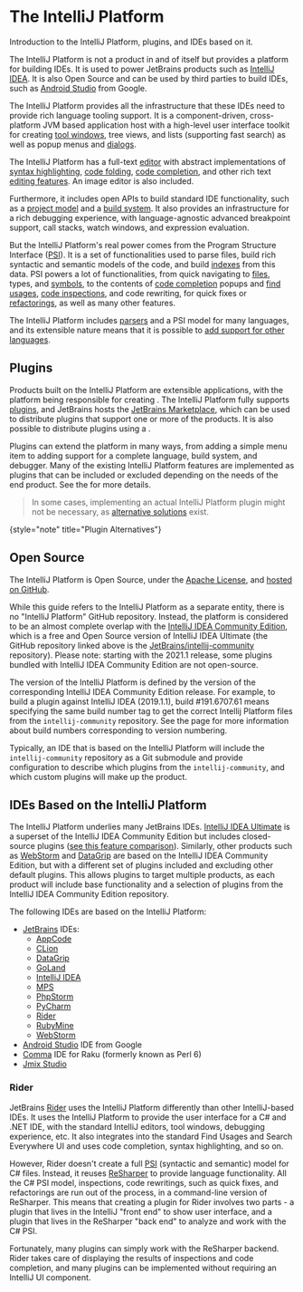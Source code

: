 # The IntelliJ Platform

<!-- Copyright 2000-2023 JetBrains s.r.o. and contributors. Use of this source code is governed by the Apache 2.0 license. -->

<link-summary>Introduction to the IntelliJ Platform, plugins, and IDEs based on it.</link-summary>

The IntelliJ Platform is not a product in and of itself but provides a platform for building IDEs.
It is used to power JetBrains products such as [IntelliJ IDEA](https://www.jetbrains.com/idea/).
It is also Open Source and can be used by third parties to build IDEs, such as [Android Studio](https://developer.android.com/studio/index.html) from Google.

The IntelliJ Platform provides all the infrastructure that these IDEs need to provide rich language tooling support.
It is a component-driven, cross-platform JVM based application host with a high-level user interface toolkit for creating [tool windows](tool_windows.md), tree views, and lists (supporting fast search) as well as popup menus and [dialogs](dialog_wrapper.md).

The IntelliJ Platform has a full-text [editor](editors.md) with abstract implementations of [syntax highlighting](analyzing.md), [code folding](folding_builder.md), [code completion](code_completion.md), and other rich text [editing features](editing.md).
An image editor is also included.

Furthermore, it includes open APIs to build standard IDE functionality, such as a [project model](project.md) and a [build system](external_system_integration.md).
It also provides an infrastructure for a rich debugging experience, with language-agnostic advanced breakpoint support, call stacks, watch windows, and expression evaluation.

But the IntelliJ Platform's real power comes from the Program Structure Interface ([PSI](psi.md)).
It is a set of functionalities used to parse files, build rich syntactic and semantic models of the code, and build [indexes](indexing_and_psi_stubs.md) from this data.
PSI powers a lot of functionalities, from quick navigating to [files](psi_files.md), types, and [symbols](symbols.md), to the contents of [code completion](code_completion.md) popups and [find usages](find_usages.md), [code inspections](code_inspections.md), and code rewriting, for quick fixes or [refactorings](rename_refactoring.md), as well as many other features.

The IntelliJ Platform includes [parsers](implementing_parser_and_psi.md) and a PSI model for many languages, and its extensible nature means that it is possible to [add support for other languages](custom_language_support.md).

## Plugins

Products built on the IntelliJ Platform are extensible applications, with the platform being responsible for creating [](plugin_extensions.md).
The IntelliJ Platform fully supports [plugins](developing_plugins.md), and JetBrains hosts the [JetBrains Marketplace](https://plugins.jetbrains.com), which can be used to distribute plugins that support one or more of the products.
It is also possible to distribute plugins using a [](custom_plugin_repository.md).

Plugins can extend the platform in many ways, from adding a simple menu item to adding support for a complete language, build system, and debugger.
Many of the existing IntelliJ Platform features are implemented as plugins that can be included or excluded depending on the needs of the end product.
See the [](plugins_quick_start.md) for more details.

<snippet id="pluginAlternatives">

> In some cases, implementing an actual IntelliJ Platform plugin might not be necessary, as [alternative solutions](plugin_alternatives.md) exist.
>
{style="note" title="Plugin Alternatives"}

</snippet>

## Open Source

The IntelliJ Platform is Open Source, under the [Apache License](%gh-ic%/LICENSE.txt), and [hosted on GitHub](https://github.com/JetBrains/intellij-community).

While this guide refers to the IntelliJ Platform as a separate entity, there is no "IntelliJ Platform" GitHub repository.
Instead, the platform is considered to be an almost complete overlap with the [IntelliJ IDEA Community Edition](idea.md), which is a free and Open Source version of IntelliJ IDEA Ultimate (the GitHub repository linked above is the [JetBrains/intellij-community](https://github.com/JetBrains/intellij-community) repository).
Please note: starting with the 2021.1 release, some plugins bundled with IntelliJ IDEA Community Edition are not open-source.

The version of the IntelliJ Platform is defined by the version of the corresponding IntelliJ IDEA Community Edition release.
For example, to build a plugin against IntelliJ IDEA (2019.1.1), build #191.6707.61 means specifying the same build number tag to get the correct Intellij Platform files from the `intellij-community` repository.
See the [](build_number_ranges.md) page for more information about build numbers corresponding to version numbering.

Typically, an IDE that is based on the IntelliJ Platform will include the `intellij-community` repository as a Git submodule and provide configuration to describe which plugins from the `intellij-community`, and which custom plugins will make up the product.

## IDEs Based on the IntelliJ Platform

The IntelliJ Platform underlies many JetBrains IDEs.
[IntelliJ IDEA Ultimate](idea_ultimate.md) is a superset of the IntelliJ IDEA Community Edition but includes closed-source plugins ([see this feature comparison](https://www.jetbrains.com/idea/features/editions_comparison_matrix.html)).
Similarly, other products such as [WebStorm](webstorm.md) and [DataGrip](data_grip.md) are based on the IntelliJ IDEA Community Edition, but with a different set of plugins included and excluding other default plugins.
This allows plugins to target multiple products, as each product will include base functionality and a selection of plugins from the IntelliJ IDEA Community Edition repository.

<include from="snippets.md" element-id="jetbrainsProductOpenSourceLicense"/>

The following IDEs are based on the IntelliJ Platform:

* [JetBrains](https://www.jetbrains.com) IDEs:
    * [AppCode](app_code.md)
    * [CLion](clion.md)
    * [DataGrip](data_grip.md)
    * [GoLand](goland.md)
    * [IntelliJ IDEA](idea.md)
    * [MPS](https://www.jetbrains.com/mps/)
    * [PhpStorm](phpstorm.md)
    * [PyCharm](pycharm.md)
    * [Rider](#rider)
    * [RubyMine](rubymine.md)
    * [WebStorm](webstorm.md)
* [Android Studio](android_studio.md) IDE from Google
* [Comma](https://commaide.com/) IDE for Raku (formerly known as Perl 6)
* [Jmix Studio](https://www.jmix.io/tools/)

### Rider

JetBrains [Rider](rider.md) uses the IntelliJ Platform differently than other IntelliJ-based IDEs.
It uses the IntelliJ Platform to provide the user interface for a C# and .NET IDE, with the standard IntelliJ editors, tool windows, debugging experience, etc.
It also integrates into the standard Find Usages and Search Everywhere UI and uses code completion, syntax highlighting, and so on.

However, Rider doesn't create a full [PSI](psi.md) (syntactic and semantic) model for C# files.
Instead, it reuses [ReSharper](https://www.jetbrains.com/resharper/) to provide language functionality.
All the C# PSI model, inspections, code rewritings, such as quick fixes, and refactorings are run out of the process, in a command-line version of ReSharper.
This means that creating a plugin for Rider involves two parts - a plugin that lives in the IntelliJ "front end" to show user interface, and a plugin that lives in the ReSharper "back end" to analyze and work with the C# PSI.

Fortunately, many plugins can simply work with the ReSharper backend.
Rider takes care of displaying the results of inspections and code completion, and many plugins can be implemented without requiring an IntelliJ UI component.
